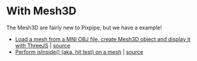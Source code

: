 # With Mesh3D
The Mesh3D are fairly new to Pixpipe, but we have a example!

- [Load a mesh from a MNI OBJ file, create Mesh3D object and display it with ThreeJS](http://pixpipe.github.io/pixpipejs/examples/fileToMniObj.html) | [source](https://github.com/Pixpipe/pixpipejs/tree/master/examples/fileToMniObj.html)
- [Perform isInside() (aka. hit test) on a mesh](http://pixpipe.github.io/pixpipejs/examples/meshInsideOutside.html) | [source](https://github.com/Pixpipe/pixpipejs/tree/master/examples/meshInsideOutside.html)
